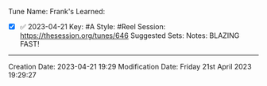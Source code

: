 Tune Name: Frank's
Learned: 
- [x]  ✅ 2023-04-21
Key: #A 
Style:  #Reel 
Session: https://thesession.org/tunes/646
Suggested Sets:
Notes: 
BLAZING FAST!

---
Creation Date: 2023-04-21 19:29
Modification Date: Friday 21st April 2023 19:29:27
